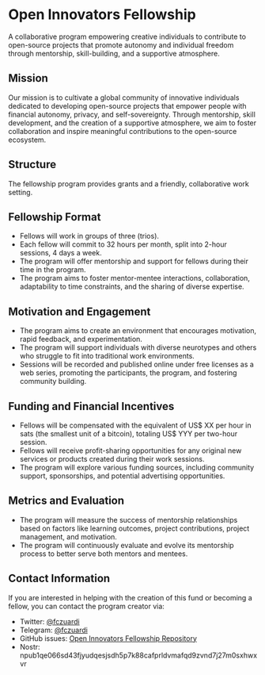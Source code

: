 # Open Innovators Fellowship

A collaborative program empowering creative individuals to contribute to open-source projects that promote autonomy and individual freedom through mentorship, skill-building, and a supportive atmosphere.

## Mission

Our mission is to cultivate a global community of innovative individuals dedicated to developing open-source projects that empower people with financial autonomy, privacy, and self-sovereignty. Through mentorship, skill development, and the creation of a supportive atmosphere, we aim to foster collaboration and inspire meaningful contributions to the open-source ecosystem.

## Structure

The fellowship program provides grants and a friendly, collaborative work setting.

## Fellowship Format

- Fellows will work in groups of three (trios).
- Each fellow will commit to 32 hours per month, split into 2-hour sessions, 4 days a week.
- The program will offer mentorship and support for fellows during their time in the program.
- The program aims to foster mentor-mentee interactions, collaboration, adaptability to time constraints, and the sharing of diverse expertise.

## Motivation and Engagement

- The program aims to create an environment that encourages motivation, rapid feedback, and experimentation.
- The program will support individuals with diverse neurotypes and others who struggle to fit into traditional work environments.
- Sessions will be recorded and published online under free licenses as a web series, promoting the participants, the program, and fostering community building.

## Funding and Financial Incentives

- Fellows will be compensated with the equivalent of US$ XX per hour in sats (the smallest unit of a bitcoin), totaling US$ YYY per two-hour session.
- Fellows will receive profit-sharing opportunities for any original new services or products created during their work sessions.
- The program will explore various funding sources, including community support, sponsorships, and potential advertising opportunities.

## Metrics and Evaluation

- The program will measure the success of mentorship relationships based on factors like learning outcomes, project contributions, project management, and motivation.
- The program will continuously evaluate and evolve its mentorship process to better serve both mentors and mentees.

## Contact Information

If you are interested in helping with the creation of this fund or becoming a fellow, you can contact the program creator via:

- Twitter: [@fczuardi](https://twitter.com/fczuardi)
- Telegram: [@fczuardi](https://t.me/fczuardi)
- GitHub issues: [Open Innovators Fellowship Repository](https://github.com/fczuardi/open-innovators-fellowship/issues)
- Nostr: npub1qe066sd43fjyudqesjsdh5p7k88cafprldvmafqd9zvnd7j27m0sxhwxvr
